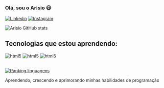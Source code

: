 ### Olá, sou o Arisio 😃

[![Linkedin](https://img.shields.io/badge/LinkedIn-0077B5?style=for-the-badge&logo=linkedin&logoColor=white
)](www.linkedin.com/in/arisio-filho-369a59255/)
[![Instagram](https://img.shields.io/badge/Instagram-E4405F?style=for-the-badge&logo=instagram&logoColor=white
)](www.instagram.com/arisiofilho_/)

![Arisio GitHub stats](https://github-readme-stats.vercel.app/api?username=ArisioFilho&show_icons=true&theme=tokyonight)

## Tecnologias que estou aprendendo:
<div style="display: inline_block">
  <img align="center" alt="html5" src="https://img.shields.io/badge/HTML5-E34F26?style=for-the-badge&logo=html5&logoColor=white" />
  <img align="center" alt="html5" src="https://img.shields.io/badge/CSS-239120?&style=for-the-badge&logo=css3&logoColor=white" />
  <img align="center" alt="html5" src="https://img.shields.io/badge/Flutter-02569B?style=for-the-badge&logo=flutter&logoColor=white" />
</div>
  <br/>
  
[![Ranking linguagens](https://github-readme-stats.vercel.app/api/top-langs/?username=ArisioFilho&hide_progress=true)](https://github.com/ArisioFilho/github-readme-stats)

Aprendendo, crescendo e aprimorando minhas habilidades de programação
